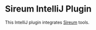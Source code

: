 # Sireum IntelliJ Plugin

This IntelliJ plugin integrates 
[Sireum](https://github.com/sireum/kekinian) 
tools.